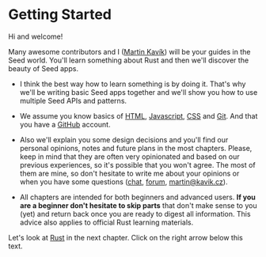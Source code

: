 # Getting Started

Hi and welcome! 

Many awesome contributors and I ([Martin Kavík](https://github.com/MartinKavik)) will be your guides in the Seed world. You'll learn something about Rust and then we'll discover the beauty of Seed apps.

- I think the best way how to learn something is by doing it. That's why we'll be writing basic Seed apps together and we'll show you how to use multiple Seed APIs and patterns.

- We assume you know basics of [HTML](https://developer.mozilla.org/en-US/docs/Learn/HTML/Introduction_to_HTML), [Javascript](https://developer.mozilla.org/en-US/docs/Web/JavaScript/A_re-introduction_to_JavaScript), [CSS](https://developer.mozilla.org/en-US/docs/Learn/CSS/First_steps) and [Git](https://git-scm.com/). And that you have a [GitHub](https://github.com/) account.

- Also we'll explain you some design decisions and you'll find our personal opinions, notes and future plans in the most chapters. Please, keep in mind that they are often very opinionated and based on our previous experiences, so it's possible that you won't agree.
The most of them are mine, so don't hesitate to write me about your opinions or when you have some questions ([chat](https://discord.gg/JHHcHp5), [forum](https://seed.discourse.group/), [martin@kavik.cz](mailto:martin@kavik.cz)).

- All chapters are intended for both beginners and advanced users. **If you are a beginner don't hesitate to skip parts** that don't make sense to you (yet) and return back once you are ready to digest all information. This advice also applies to official Rust learning materials.

Let's look at [Rust](https://www.rust-lang.org/) in the next chapter. Click on the right arrow below this text.

